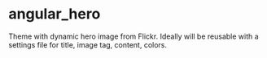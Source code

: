 angular_hero
============

Theme with dynamic hero image from Flickr. Ideally will be reusable with a settings file for title, image tag, content, colors.

